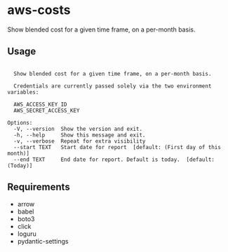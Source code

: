 # aws-costs
Show blended cost for a given time frame, on a per-month basis.

## Usage

```Usage: aws-costs [OPTIONS]

  Show blended cost for a given time frame, on a per-month basis.

  Credentials are currently passed solely via the two environment variables:

  AWS_ACCESS_KEY_ID
  AWS_SECRET_ACCESS_KEY

Options:
  -V, --version  Show the version and exit.
  -h, --help     Show this message and exit.
  -v, --verbose  Repeat for extra visibility
  --start TEXT   Start date for report  [default: (First day of this month)]
  --end TEXT     End date for report. Default is today.  [default: (Today)]
```

## Requirements

- arrow
- babel
- boto3
- click
- loguru
- pydantic-settings
